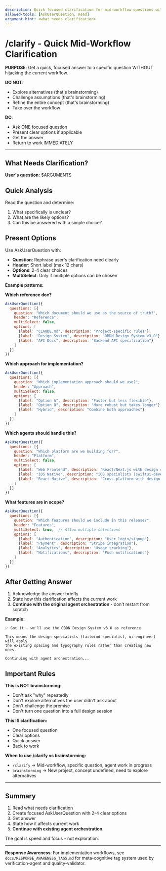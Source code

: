 ```yaml
---
description: Quick focused clarification for mid-workflow questions without interrupting agent orchestration
allowed-tools: [AskUserQuestion, Read]
argument-hint: <what needs clarification>
---
```


# /clarify - Quick Mid-Workflow Clarification

**PURPOSE**: Get a quick, focused answer to a specific question WITHOUT hijacking the current workflow.

**DO NOT**:
- Explore alternatives (that's brainstorming)
- Challenge assumptions (that's brainstorming)
- Refine the entire concept (that's brainstorming)
- Take over the workflow

**DO**:
- Ask ONE focused question
- Present clear options if applicable
- Get the answer
- Return to work IMMEDIATELY

---

## What Needs Clarification?

**User's question:** $ARGUMENTS

## Quick Analysis

Read the question and determine:
1. What specifically is unclear?
2. What are the likely options?
3. Can this be answered with a simple choice?

## Present Options

Use AskUserQuestion with:
- **Question**: Rephrase user's clarification need clearly
- **Header**: Short label (max 12 chars)
- **Options**: 2-4 clear choices
- **MultiSelect**: Only if multiple options can be chosen

**Example patterns:**

**Which reference doc?**
```javascript
AskUserQuestion({
  questions: [{
    question: "Which document should we use as the source of truth?",
    header: "Reference",
    multiSelect: false,
    options: [
      {label: "CLAUDE.md", description: "Project-specific rules"},
      {label: "Design System", description: "OBDN Design System v3.0"},
      {label: "API Docs", description: "Backend API specification"}
    ]
  }]
})
```

**Which approach for implementation?**
```javascript
AskUserQuestion({
  questions: [{
    question: "Which implementation approach should we use?",
    header: "Approach",
    multiSelect: false,
    options: [
      {label: "Option A", description: "Faster but less flexible"},
      {label: "Option B", description: "More robust but takes longer"},
      {label: "Hybrid", description: "Combine both approaches"}
    ]
  }]
})
```

**Which agents should handle this?**
```javascript
AskUserQuestion({
  questions: [{
    question: "Which platform are we building for?",
    header: "Platform",
    multiSelect: false,
    options: [
      {label: "Web Frontend", description: "React/Next.js with design specialists (tailwind-specialist, ui-engineer, design-reviewer)"},
      {label: "iOS Native", description: "iOS specialists (swiftui-developer, swiftdata-specialist, swift-testing-specialist)"},
      {label: "React Native", description: "Cross-platform with design specialists (ux-strategist, ui-engineer, accessibility-specialist)"}
    ]
  }]
})
```

**What features are in scope?**
```javascript
AskUserQuestion({
  questions: [{
    question: "Which features should we include in this release?",
    header: "Features",
    multiSelect: true,  // Allow multiple selections
    options: [
      {label: "Authentication", description: "User login/signup"},
      {label: "Payment", description: "Stripe integration"},
      {label: "Analytics", description: "Usage tracking"},
      {label: "Notifications", description: "Push notifications"}
    ]
  }]
})
```

## After Getting Answer

1. Acknowledge the answer briefly
2. State how this clarification affects the current work
3. **Continue with the original agent orchestration** - don't restart from scratch

**Example:**
```
✅ Got it - we'll use the OBDN Design System v3.0 as reference.

This means the design specialists (tailwind-specialist, ui-engineer) will apply
the existing spacing and typography rules rather than creating new ones.

Continuing with agent orchestration...
```

## Important Rules

**This is NOT brainstorming:**
- Don't ask "why" repeatedly
- Don't explore alternatives the user didn't ask about
- Don't challenge the premise
- Don't turn one question into a full design session

**This IS clarification:**
- One focused question
- Clear options
- Quick answer
- Back to work

**When to use /clarify vs brainstorming:**
- `/clarify` → Mid-workflow, specific question, agent work in progress
- `brainstorming` → New project, concept undefined, need to explore alternatives

---

## Summary

1. Read what needs clarification
2. Create focused AskUserQuestion with 2-4 clear options
3. Get answer
4. State how it affects current work
5. **Continue with existing agent orchestration**

The goal is speed and focus - not exploration.

---

**Response Awareness**: For implementation workflows, see `docs/RESPONSE_AWARENESS_TAGS.md` for meta-cognitive tag system used by verification-agent and quality-validator.
